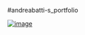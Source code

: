 #andreabatti-s_portfolio

[![image](https://github.com/andreabatti/andreabatti-s_portfolio/assets/123306195/c3ac389a-28b0-4ab6-b40e-04c92bd94b38)](https://andreabattista.eu)
